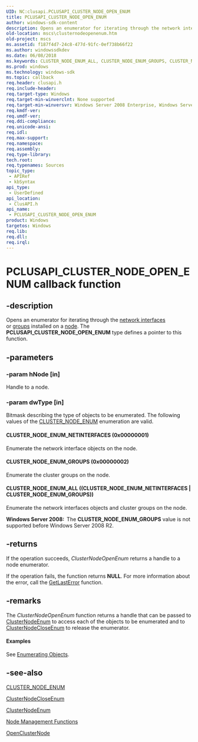 ```yaml
---
UID: NC:clusapi.PCLUSAPI_CLUSTER_NODE_OPEN_ENUM
title: PCLUSAPI_CLUSTER_NODE_OPEN_ENUM
author: windows-sdk-content
description: Opens an enumerator for iterating through the network interfaces or groups installed on a node.
old-location: mscs\clusternodeopenenum.htm
old-project: mscs
ms.assetid: f187f4d7-24c8-477d-91fc-0ef738b66f22
ms.author: windowssdkdev
ms.date: 06/08/2018
ms.keywords: CLUSTER_NODE_ENUM_ALL, CLUSTER_NODE_ENUM_GROUPS, CLUSTER_NODE_ENUM_NETINTERFACES, PCLUSAPI_CLUSTER_NODE_OPEN_ENUM, PCLUSAPI_CLUSTER_NODE_OPEN_ENUM callback, PCLUSAPI_CLUSTER_NODE_OPEN_ENUM callback function [Failover Cluster], _wolf_clusternodeopenenum, clusapi/PCLUSAPI_CLUSTER_NODE_OPEN_ENUM, mscs.clusternodeopenenum
ms.prod: windows
ms.technology: windows-sdk
ms.topic: callback
req.header: clusapi.h
req.include-header: 
req.target-type: Windows
req.target-min-winverclnt: None supported
req.target-min-winversvr: Windows Server 2008 Enterprise, Windows Server 2008 Datacenter
req.kmdf-ver: 
req.umdf-ver: 
req.ddi-compliance: 
req.unicode-ansi: 
req.idl: 
req.max-support: 
req.namespace: 
req.assembly: 
req.type-library: 
tech.root: 
req.typenames: Sources
topic_type:
 - APIRef
 - kbSyntax
api_type:
 - UserDefined
api_location:
 - ClusAPI.h
api_name:
 - PCLUSAPI_CLUSTER_NODE_OPEN_ENUM
product: Windows
targetos: Windows
req.lib: 
req.dll: 
req.irql: 
---
```


# PCLUSAPI_CLUSTER_NODE_OPEN_ENUM callback function


## -description


Opens an 
    enumerator for iterating through the <a href="https://msdn.microsoft.com/en-us/library/Aa371519(v=VS.85).aspx">network interfaces</a>  
    or <a href="https://msdn.microsoft.com/en-us/library/Aa369645(v=VS.85).aspx">groups</a> installed on a <a href="https://msdn.microsoft.com/en-us/library/Aa371745(v=VS.85).aspx">node</a>. The <b>PCLUSAPI_CLUSTER_NODE_OPEN_ENUM</b> type defines a pointer to this function.


## -parameters




### -param hNode [in]

Handle to a node.


### -param dwType [in]

Bitmask describing the type of objects to be enumerated. The following values of the 
       <a href="https://msdn.microsoft.com/en-us/library/Bb309156(v=VS.85).aspx">CLUSTER_NODE_ENUM</a> enumeration are valid.



#### CLUSTER_NODE_ENUM_NETINTERFACES (0x00000001)

Enumerate the network interface objects on the node.



#### CLUSTER_NODE_ENUM_GROUPS (0x00000002)

Enumerate the cluster groups on the node.



#### CLUSTER_NODE_ENUM_ALL ((CLUSTER_NODE_ENUM_NETINTERFACES | CLUSTER_NODE_ENUM_GROUPS))

Enumerate the network interfaces objects and cluster groups on the node.

<b>Windows Server 2008:  </b>The <b>CLUSTER_NODE_ENUM_GROUPS</b> value is not supported before 
          Windows Server 2008 R2.


## -returns



If the operation succeeds, 
       <i>ClusterNodeOpenEnum</i> returns a handle to a node 
       enumerator.

If the operation fails, the function returns <b>NULL</b>. For more information about the 
       error, call the <a href="https://msdn.microsoft.com/d852e148-985c-416f-a5a7-27b6914b45d4">GetLastError</a> function.




## -remarks



The <i>ClusterNodeOpenEnum</i> function returns a 
     handle that can be passed to <a href="https://msdn.microsoft.com/e184ef8e-9ec6-4d84-a3d0-850298262b81">ClusterNodeEnum</a> to 
     access each of the objects to be enumerated and to 
     <a href="https://msdn.microsoft.com/8133125f-eb5a-4cbc-a39d-72fb5f3ee384">ClusterNodeCloseEnum</a> to release the 
     enumerator.


#### Examples

See <a href="https://msdn.microsoft.com/en-us/library/Aa369563(v=VS.85).aspx">Enumerating Objects</a>.

<div class="code"></div>



## -see-also




<a href="https://msdn.microsoft.com/en-us/library/Bb309156(v=VS.85).aspx">CLUSTER_NODE_ENUM</a>



<a href="https://msdn.microsoft.com/8133125f-eb5a-4cbc-a39d-72fb5f3ee384">ClusterNodeCloseEnum</a>



<a href="https://msdn.microsoft.com/e184ef8e-9ec6-4d84-a3d0-850298262b81">ClusterNodeEnum</a>



<a href="https://msdn.microsoft.com/en-us/library/Aa371760(v=VS.85).aspx">Node Management Functions</a>



<a href="https://msdn.microsoft.com/7658a030-d4b2-407c-829f-61491b5907e6">OpenClusterNode</a>
 

 

